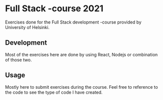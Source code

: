 # Full Stack -course 2021

Exercises done for the Full Stack development -course provided by University of Helsinki.

## Development

Most of the exercises here are done by using React, Nodejs or combination of those two.

## Usage

Mostly here to submit exercises during the course. 
Feel free to reference to the code to see the type of code I have created.
